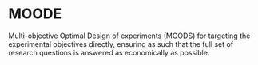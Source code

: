 # MOODE
Multi-objective Optimal Design of experiments (MOODS) for targeting the experimental objectives directly, ensuring as such that the full set of research questions is answered as economically as possible.
